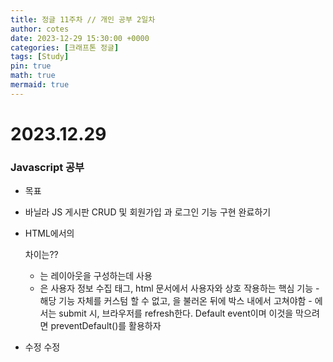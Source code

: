 ```yaml
---
title: 정글 11주차 // 개인 공부 2일차
author: cotes
date: 2023-12-29 15:30:00 +0000
categories: [크래프톤 정글]
tags: [Study]
pin: true
math: true
mermaid: true
---
```


# 2023.12.29

### Javascript 공부

- 목표

* 바닐라 JS 게시판 CRUD 및 회원가입 과 로그인 기능 구현 완료하기

* HTML에서의 <div> <form> 차이는??

  - <div>는 레이아웃을 구성하는데 사용
  - <form>은 사용자 정보 수집 태그, html 문서에서 사용자와 상호 작용하는 핵심 기능
    - 해당 기능 자체를 커스텀 할 수 없고, <form>을 불러온 뒤에 박스 내에서 고쳐야함
    - <form>에서는 submit 시, 브라우저를 refresh한다. Default event이며 이것을 막으려면 preventDefault()를 활용하자

* 수정 수정
